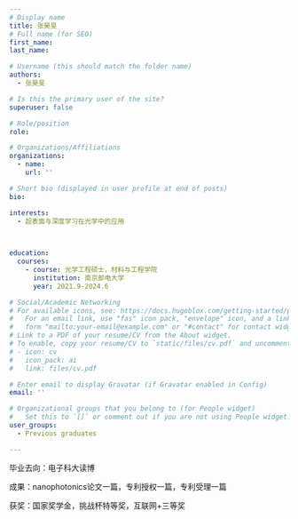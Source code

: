 ```yaml
---
# Display name
title: 张昊旻
# Full name (for SEO)
first_name: 
last_name: 

# Username (this should match the folder name)
authors:
  - 张昊旻

# Is this the primary user of the site?
superuser: false

# Role/position
role: 

# Organizations/Affiliations
organizations:
  - name: 
    url: ''

# Short bio (displayed in user profile at end of posts)
bio: 

interests:
  - 超表面与深度学习在光学中的应用
  


education:
  courses:
    - course: 光学工程硕士，材料与工程学院
      institution: 南京邮电大学
      year: 2021.9-2024.6

# Social/Academic Networking
# For available icons, see: https://docs.hugoblox.com/getting-started/page-builder/#icons
#   For an email link, use "fas" icon pack, "envelope" icon, and a link in the
#   form "mailto:your-email@example.com" or "#contact" for contact widget.
# Link to a PDF of your resume/CV from the About widget.
# To enable, copy your resume/CV to `static/files/cv.pdf` and uncomment the lines below.
# - icon: cv
#   icon_pack: ai
#   link: files/cv.pdf

# Enter email to display Gravatar (if Gravatar enabled in Config)
email: ''

# Organizational groups that you belong to (for People widget)
#   Set this to `[]` or comment out if you are not using People widget.
user_groups:
  - Previous graduates

---
```

毕业去向：电子科大读博


成果：nanophotonics论文一篇，专利授权一篇，专利受理一篇


获奖：国家奖学金，挑战杯特等奖，互联网+三等奖


